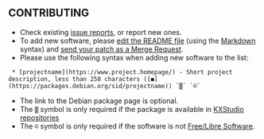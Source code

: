 ## CONTRIBUTING

- Check existing [issue reports](https://gitlab.com/nodiscc/awesome-linuxaudio/issues), or report new ones.
- To add new software, please [edit the README file](https://gitlab.com/nodiscc/awesome-linuxaudio/-/edit/master/README.md) (using the [Markdown](https://docs.gitlab.com/ee/user/markdown.html) syntax) and [send your patch as a Merge Request](https://docs.gitlab.com/ee/user/project/merge_requests/creating_merge_requests.html).
- Please use the following syntax when adding new software to the list:

```
 * [projectname](https://www.project.homepage/) - Short project description, less than 250 characters ([◼](https://packages.debian.org/sid/projectname)) `▒` `©`
```

- The link to the Debian package page is optional.
- The `▒` symbol is only required if the package is available in [KXStudio repositories](https://kxstudio.linuxaudio.org/Repositories)
- The `©` symbol is only required if the software is not [Free/Libre Software](https://en.wikipedia.org/wiki/Free_software).

